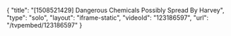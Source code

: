 {
    "title": "[1508521429] Dangerous Chemicals Possibly Spread By Harvey",
    "type": "solo",
    "layout": "iframe-static",
    "videoId": "123186597",
    "url": "\/tvpembed\/123186597"
}